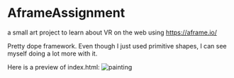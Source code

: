 # AframeAssignment
a small art project to learn about VR on the web using https://aframe.io/

Pretty dope framework. Even though I just used primitive shapes, I can see myself doing a lot more with it.

Here is a preview of index.html:
![painting](https://github.com/lukemuehring/AframeAssignment/assets/22228624/fa28d750-0362-46ee-a607-d83044923489)
